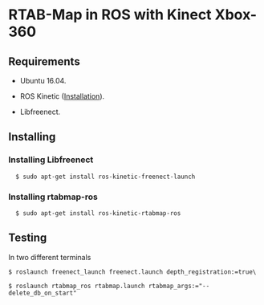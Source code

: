 # RTAB-Map in ROS with Kinect Xbox-360

## Requirements
* Ubuntu 16.04. 

* ROS Kinetic ([Installation](https://github.com/ghunshoot/SLAM/blob/master/Installing_ROS.md)).
* Libfreenect.

## Installing
### Installing Libfreenect
```
  $ sudo apt-get install ros-kinetic-freenect-launch
```
### Installing rtabmap-ros
```
  $ sudo apt-get install ros-kinetic-rtabmap-ros
```
## Testing
In two different terminals 
```
$ roslaunch freenect_launch freenect.launch depth_registration:=true\
```
```
$ roslaunch rtabmap_ros rtabmap.launch rtabmap_args:="--delete_db_on_start"
```
